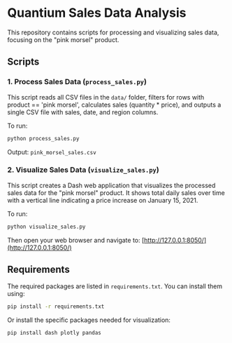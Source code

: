 # Quantium Sales Data Analysis

This repository contains scripts for processing and visualizing sales data, focusing on the "pink morsel" product.

## Scripts

### 1. Process Sales Data (`process_sales.py`)

This script reads all CSV files in the `data/` folder, filters for rows with product == 'pink morsel', calculates sales (quantity * price), and outputs a single CSV file with sales, date, and region columns.

To run:

```bash
python process_sales.py
```

Output: `pink_morsel_sales.csv`

### 2. Visualize Sales Data (`visualize_sales.py`)

This script creates a Dash web application that visualizes the processed sales data for the "pink morsel" product. It shows total daily sales over time with a vertical line indicating a price increase on January 15, 2021.

To run:

```bash
python visualize_sales.py
```

Then open your web browser and navigate to: [http://127.0.0.1:8050/](http://127.0.0.1:8050/)

## Requirements

The required packages are listed in `requirements.txt`. You can install them using:

```bash
pip install -r requirements.txt
```

Or install the specific packages needed for visualization:

```bash
pip install dash plotly pandas
```
